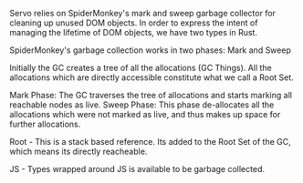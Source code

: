 Servo relies on SpiderMonkey's mark and sweep garbage collector for cleaning up unused DOM objects.
In order to express the intent of managing the lifetime of DOM objects, we have two types in Rust.

SpiderMonkey's garbage collection works in two phases: Mark and Sweep 

Initially the GC creates a tree of all the allocations (GC Things). All the allocations which are directly accessible constitute what we call a Root Set.

Mark Phase: The GC traverses the tree of allocations and starts marking all reachable nodes as live.
Sweep Phase: This phase de-allocates all the allocations which were not marked as live, and thus makes up space for further allocations.

Root<T> - This is a stack based reference. Its added to the Root Set of the GC, which means its directly reacheable.

JS<T> - Types wrapped around JS is available to be garbage collected.
